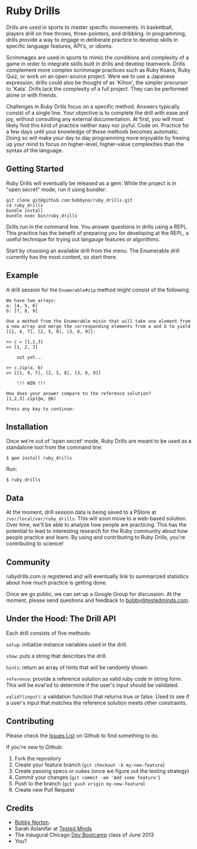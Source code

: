 # Ruby Drills

Drills are used in sports to master specific movements. In basketball, players drill on free throws, three-pointers, and dribbling. In programming, drills provide a way to engage in deliberate practice
to develop skills in specific language features, API's, or idioms.

Scrimmages are used in sports to mimic the conditions and complexity of a game in order to integrate skills built in drills and develop teamwork. Drills complement more complex scrimmage practices such as Ruby Koans, Ruby Quiz, or work on an open-source project. Were we to use a Japanese expression, drills could also be thought of as 'Kihon', the simpler precursor to 'Kata'. Drills lack the complexity of a full project. They can be performed alone or with friends.

Challenges in Ruby Drills focus on a specific method. Answers typically consist of a single line. Your objective is to complete the drill with ease and joy, without consulting any external documentation. At first, you will most likely find this kind of practice neither easy nor joyful. Code on. Practice for a few days until your knowledge of these methods becomes automatic. Doing so will make your day to day programming more enjoyable by freeing up your mind to focus on higher-level, higher-value complexities than the syntax of the language.

## Getting Started

Ruby Drills will eventually be released as a gem. While the project is in "open secret" mode, run it using bundler:

    git clone git@github.com:bobbyno/ruby_drills.git
    cd ruby_drills
    bundle install
    bundle exec bin/ruby_drills

Drills run in the command line. You answer questions in drills using a REPL. This practice has the benefit of preparing you for developing at the REPL, a useful technique for trying out langauge features or algorithms.

Start by choosing an available drill from the menu. The Enumerable drill currently has the most
content, so start there.

## Example

A drill session for the `Enumerable#zip` method might consist of the following:

    We have two arrays:
    a: [4, 5, 6]
    b: [7, 8, 9]

    Use a method from the Enumerable mixin that will take one element from
    a new array and merge the corresponding elements from a and b to yield
    [[1, 4, 7], [2, 5, 8], [3, 6, 9]]:

    >> c = [1,2,3]
    => [1, 2, 3]

        not yet...

    >> c.zip(a, b)
    => [[1, 4, 7], [2, 5, 8], [3, 6, 9]]

        !!! WIN !!!

    How does your answer compare to the reference solution?
    [1,2,3].zip(@a, @b)

    Press any key to continue:

## Installation

Once we're out of 'open secret' mode, Ruby Drills are meant to be used as a standalone tool from the command line:

    $ gem install ruby_drills

Run:

    $ ruby_drills

## Data

At the moment, drill session data is being saved to a PStore at `/usr/local/var/ruby_drills`. This will soon move to a web-based solution. Over time, we'll be able to analyze how people are practicing. This has the potential to lead to interesting research for the Ruby community about how people practice and learn. By using and contributing to Ruby Drills, you're contributing to science!

## Community

rubydrills.com is registered and will eventually link to summarized statistics about how much practice is getting done.

Once we go public, we can set up a Google Group for discussion. At the moment, please send questions and feedback to bobby@testedminds.com.

## Under the Hood: The Drill API

Each drill consists of five methods:

`setup`: initialize instance variables used in the drill.

`show`: puts a string that describes the drill.

`hints`: return an array of hints that will be randomly shown.

`reference`: provide a reference solution as valid ruby code in string form. This will be eval'ed to determine if the user's input should be validated.

`valid?(input)`: a validation function that returns true or false. Used to see if a user's input that matches the reference solution meets other constraints.

## Contributing

Please check the [Issues List](http://github.com/bobbyno/ruby_drills/issues) on Github to find something to do.

If you're new to Github:

1. Fork the repository
2. Create your feature branch (`git checkout -b my-new-feature`)
3. Create passing specs or cukes (once we figure out the testing strategy)
4. Commit your changes (`git commit -am 'Add some feature'`)
5. Push to the branch (`git push origin my-new-feature`)
6. Create new Pull Request

## Credits

* [Bobby Norton](http://twitter.com/bobbynorton).
* Sarah Aslanifar at [Tested Minds](http://literate.ly)
* The inaugural Chicago [Dev Bootcamp](http://devbootcamp.com) class of June 2013
* You?
